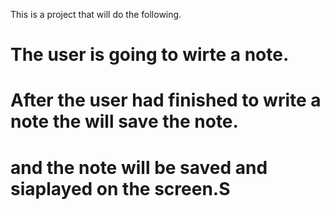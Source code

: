 This is a project that will do the following.

# The user is going to wirte a note.

# After the user had finished to write a note the will save the note.

# and the note will be saved and siaplayed on the screen.S
